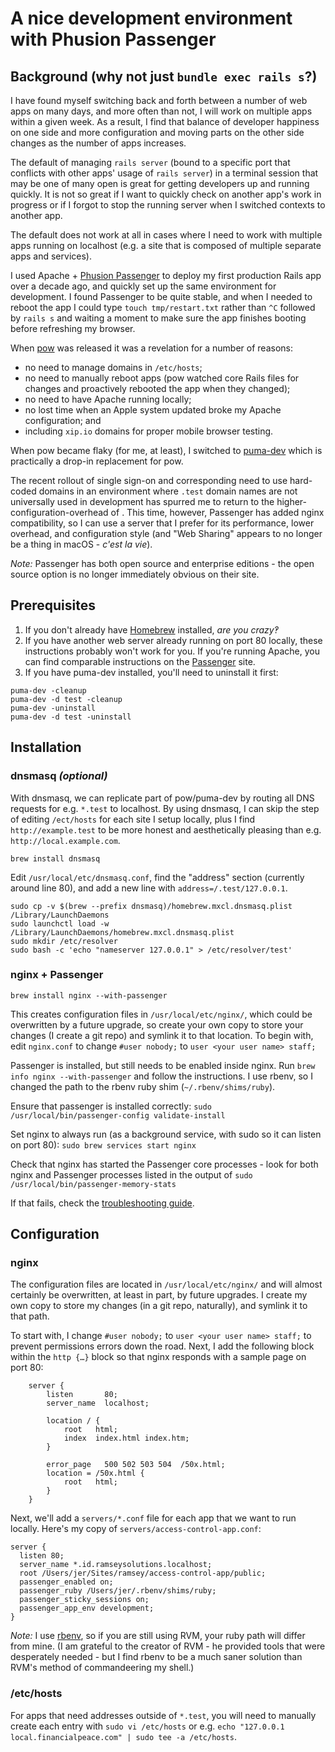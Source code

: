 # A nice development environment with Phusion Passenger #

## Background (why not just `bundle exec rails s`?) ##

I have found myself switching back and forth between a number of web apps on many days, and more often than not, I will work on multiple apps within a given week. As a result, I find that balance of developer happiness on one side and more configuration and moving parts on the other side changes as the number of apps increases.

The default of managing `rails server` (bound to a specific port that conflicts with other apps' usage of `rails server`) in a terminal session that may be one of many open is great for getting developers up and running quickly. It is not so great if I want to quickly check on another app's work in progress or if I forgot to stop the running server when I switched contexts to another app.

The default does not work at all in cases where I need to work with multiple apps running on localhost (e.g. a site that is composed of multiple separate apps and services).

I used Apache + [Phusion Passenger][passenger] to deploy my first production Rails app over a decade ago, and quickly set up the same environment for development. I found Passenger to be quite stable, and when I needed to reboot the app I could type `touch tmp/restart.txt` rather than `^C` followed by `rails s` and waiting a moment to make sure the app finishes booting before refreshing my browser.

When [pow](http://pow.cx/) was released it was a revelation for a number of reasons:

- no need to manage domains in `/etc/hosts`;
- no need to manually reboot apps (pow watched core Rails files for changes and proactively rebooted the app when they changed);
- no need to have Apache running locally;
- no lost time when an Apple system updated broke my Apache configuration; and
- including `xip.io` domains for proper mobile browser testing.

When pow became flaky (for me, at least), I switched to [puma-dev](https://github.com/puma/puma-dev) which is practically a drop-in replacement for pow.

The recent rollout of single sign-on and corresponding need to use hard-coded domains in an environment where `.test` domain names are not universally used in development has spurred me to return to the higher-configuration-overhead of . This time, however, Passenger has added nginx compatibility, so I can use a server that I prefer for its performance, lower overhead, and configuration style (and "Web Sharing" appears to no longer be a thing in macOS - _c'est la vie_).

_Note:_ Passenger has both open source and enterprise editions - the open source option is no longer immediately obvious on their site.


## Prerequisites ##

1. If you don't already have [Homebrew][homebrew] installed, _are you crazy‽_
2. If you have another web server already running on port 80 locally, these instructions probably won't work for you. If you're running Apache, you can find comparable instructions on the [Passenger][passenger] site.
3. If you have puma-dev installed, you'll need to uninstall it first:
```
puma-dev -cleanup
puma-dev -d test -cleanup
puma-dev -uninstall
puma-dev -d test -uninstall
```


## Installation ##


### dnsmasq _(optional)_ ###

With dnsmasq, we can replicate part of pow/puma-dev by routing all DNS requests for e.g. `*.test` to localhost. By using dnsmasq, I can skip the step of editing `/ect/hosts` for each site I setup locally, plus I find `http://example.test` to be more honest and aesthetically pleasing than e.g. `http://local.example.com`.

`brew install dnsmasq`

Edit `/usr/local/etc/dnsmasq.conf`, find the "address" section (currently around line 80), and add a new line with `address=/.test/127.0.0.1`.

```
sudo cp -v $(brew --prefix dnsmasq)/homebrew.mxcl.dnsmasq.plist /Library/LaunchDaemons
sudo launchctl load -w /Library/LaunchDaemons/homebrew.mxcl.dnsmasq.plist
sudo mkdir /etc/resolver
sudo bash -c 'echo "nameserver 127.0.0.1" > /etc/resolver/test'
```


### nginx + Passenger ###

`brew install nginx --with-passenger`

This creates configuration files in `/usr/local/etc/nginx/`, which could be overwritten by a future upgrade, so create your own copy to store your changes (I create a git repo) and symlink it to that location. To begin with, edit `nginx.conf` to change `#user nobody;` to `user <your user name> staff;`

Passenger is installed, but still needs to be enabled inside nginx. Run `brew info nginx --with-passenger` and follow the instructions. I use rbenv, so I changed the path to the rbenv ruby shim (`~/.rbenv/shims/ruby`).

Ensure that passenger is installed correctly:
`sudo /usr/local/bin/passenger-config validate-install`

Set nginx to always run (as a background service, with sudo so it can listen on port 80):
`sudo brew services start nginx`

Check that nginx has started the Passenger core processes - look for both nginx and Passenger processes listed in the output of
`sudo /usr/local/bin/passenger-memory-stats`

If that fails, check the [troubleshooting guide][passenger-troubleshooting-guide].


## Configuration ##


### nginx ###

The configuration files are located in `/usr/local/etc/nginx/` and will almost certainly be overwritten, at least in part, by future upgrades. I create my own copy to store my changes (in a git repo, naturally), and symlink it to that path.

To start with, I change `#user nobody;` to `user <your user name> staff;` to prevent permissions errors down the road. Next, I add the following block within the `http {…}` block so that nginx responds with a sample page on port 80:
```
    server {
        listen       80;
        server_name  localhost;

        location / {
            root   html;
            index  index.html index.htm;
        }

        error_page   500 502 503 504  /50x.html;
        location = /50x.html {
            root   html;
        }
    }
```

Next, we'll add a `servers/*.conf` file for each app that we want to run locally. Here's my copy of `servers/access-control-app.conf`:
```
server {
  listen 80;
  server_name *.id.ramseysolutions.localhost;
  root /Users/jer/Sites/ramsey/access-control-app/public;
  passenger_enabled on;
  passenger_ruby /Users/jer/.rbenv/shims/ruby;
  passenger_sticky_sessions on;
  passenger_app_env development;
}
```

_Note:_ I use [rbenv][rbenv], so if you are still using RVM, your ruby path will differ from mine. (I am grateful to the creator of RVM - he provided tools that were desperately needed - but I find rbenv to be a much saner solution than RVM's method of commandeering my shell.)


### /etc/hosts ###

For apps that need addresses outside of `*.test`, you will need to manually create each entry with `sudo vi /etc/hosts` or e.g. `echo "127.0.0.1	local.financialpeace.com" | sudo tee -a /etc/hosts`.


[homebrew]: https://brew.sh/
[passenger]: https://www.phusionpassenger.com/
[passenger-troubleshooting-guide]: https://www.phusionpassenger.com/library/admin/nginx/troubleshooting/ruby/
[rbenv]: https://github.com/rbenv/rbenv

